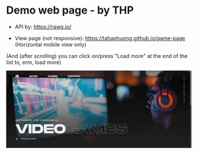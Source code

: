 # Demo web page - by THP

- API by: https://rawg.io/

- View page (not responsive): https://tahaphuong.github.io/game-page (Horizontal mobile view only)

(And (after scrolling) you can click on/press "Load more" at the end of the list to, erm, load more)

<img src="./screen.png" width="500"/>